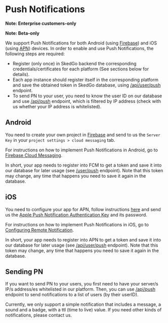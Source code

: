 # Push Notifications

**Note: Enterprise customers-only**

**Note: Beta-only**

We support Push Notifications for both Android (using [Firebase](https://firebase.google.com/docs/notifications/?hl=es)) and iOS (using [APN](https://developer.apple.com/notifications/)) devices. In order to enable and use Push Notifications, the following steps are required:

- Register (only once) in SkedGo backend the corresponding credentials/certificates for each platform (See sections below for details).
- Each app instance should register itself in the corresponding platform and save the obtained token in SkedGo database, using [/api/user/push](https://skedgo.github.io/tripgo-api/swagger/?url=https://raw.githubusercontent.com/skedgo/tripgo-api/feature/pn/pn.swagger.yaml) endpoint.
- To send PN to your user, you need to know the user ID on our database and use [/api/push](https://skedgo.github.io/tripgo-api/swagger/?url=https://raw.githubusercontent.com/skedgo/tripgo-api/feature/pn/pn.swagger.yaml) endpoint, which is filtered by IP address (check with us whether your IP address is whitelisted). 

## Android

You need to create your own project in [Firebase](https://console.firebase.google.com) and send to us the `Server Key` in your `project settings > cloud messaging` tab.

For instructions on how to implement Push Notifications in Android, go to [Firebase Cloud Messaging](https://firebase.google.com/docs/cloud-messaging).

In short, your app needs to register into FCM to get a token and save it into our database for later usage (see [/user/push](https://skedgo.github.io/tripgo-api/swagger/?url=https://raw.githubusercontent.com/skedgo/tripgo-api/feature/pn/pn.swagger.yaml) endpoint). Note that this token may change, any time that happens you need to save it again in the database.


## iOS

You need to configure your app for APN, follow instructions [here](http://help.apple.com/xcode/mac/current/#/dev11b059073) and send us the [Apple Push Notification Authentication Key](http://help.apple.com/xcode/mac/current/#/dev11b059073?sub=dev1eb5dfe65) and its password.

For instructions on how to implement Push Notifications in iOS, go to [Configuring Remote Notification](https://developer.apple.com/library/content/documentation/NetworkingInternet/Conceptual/RemoteNotificationsPG/HandlingRemoteNotifications.html#//apple_ref/doc/uid/TP40008194-CH6-SW4).

In short, your app needs to register into APN to get a token and save it into our database for later usage (see [/api/user/push](https://skedgo.github.io/tripgo-api/swagger/?url=https://raw.githubusercontent.com/skedgo/tripgo-api/feature/pn/pn.swagger.yaml) endpoint). Note that this token may change, any time that happens you need to save it again in the database.

## Sending PN

If you want to send PN to your users, you first need to have your server/s IP/s address/es whitelisted in our platform. Then, you can use [/api/push](https://skedgo.github.io/tripgo-api/swagger/?url=https://raw.githubusercontent.com/skedgo/tripgo-api/feature/pn/pn.swagger.yaml) endpoint to send notifications to a list of users (by their userID).

Currently, we only support a simple notification that includes a message, a sound and a badge, with a ttl (time to live) value. If you need other kinds of notifications, please contact us.



